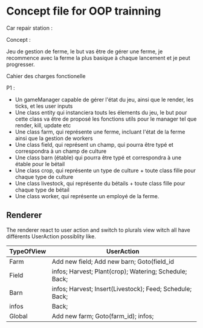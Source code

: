 # Concept file for OOP trainning

Car repair station :

Concept :

Jeu de gestion de ferme, le but vas être de gérer une ferme, je recommence avec la ferme la plus basique à chaque lancement et je peut progresser.

Cahier des charges fonctionelle

P1 :
- Un gameManager capable de gérer l'état du jeu, ainsi que le render, les ticks, et les user inputs
- Une class entity qui instanciera touts les élements du jeu, le but pour cette class va être de proposé les fonctions utils pour le manager tel que render, kill, update etc
- Une class farm, qui représente une ferme, incluant l'état de la ferme ainsi que la gestion de workers
- Une class field, qui représent un champ, qui pourra être typé et correspondra à un champ de culture
- Une class barn (étable) qui pourra être typé et correspondra à une étable pour le bétail
- Une class crop, qui représente un type de culture + toute class fille pour chaque type de culture
- Une class livestock, qui représente du bétails + toute class fille pour chaque type de bétail
- Une class worker, qui représente un employé de la ferme.

## Renderer

The renderer react to user action and switch to plurals view witch all have différents UserAction possiblity like.

| TypeOfView   | UserAction    |
|--------------- | --------------- |
| Farm | Add new field; Add new barn; Goto(field_id | barn_id); infos; Back; |
| Field | infos; Harvest; Plant(crop); Watering; Schedule; Back;  |
| Barn | infos; Harvest; Insert(Livestock); Feed; Schedule; Back; |
| infos | Back; |
| Global | Add new farm; Goto(farm_id); infos; |


